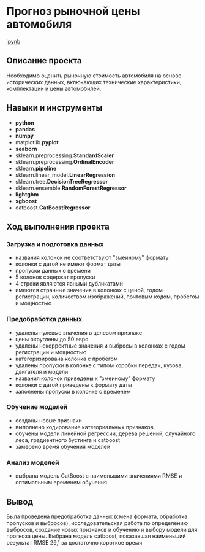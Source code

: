 # Прогноз рыночной цены автомобиля

[ipynb](https://github.com/mvs834/Yandex.Practicum-RUS/blob/346d5c78d45f2053aea598555d54ae9550e64705/Car%20Price%20Prediction/Car_Price_Prediction.ipynb)

## Описание проекта

Необходимо оценить рыночную стоимость автомобиля на основе исторических данных, включающих технические характеристики, комплектации и цены автомобилей.

## Навыки и инструменты

- **python**
- **pandas**
- **numpy**
- matplotlib.**pyplot**
- **seaborn**
- sklearn.preprocessing.**StandardScaler**
- sklearn.preprocessing.**OrdinalEncoder**
- sklearn.**pipeline**
- sklearn.linear_model.**LinearRegression**
- sklearn.tree.**DecisionTreeRegressor**
- sklearn.ensemble.**RandomForestRegressor**
- **lightgbm**
- **xgboost**
- catboost.**CatBoostRegressor**

## Ход выполнения проекта
### Загрузка и подготовка данных
- названия колонок не соответствуют "змеиному" формату
- колонки с датой не имеют формат даты
- пропуски данных о времени
- 5 колонок содержат пропуски
- 4 строки являются явными дубликатами
- имеются странные значения в колонках с ценой, годом регистрации, количеством изображений, почтовым кодом, пробегом и мощностью

### Предобработка данных
- удалены нулевые значения в целевом признаке
- цены округлены до 50 евро
- удалены некорректные значения и выбросы в колонках с годом регистрации и мощностью
- категоризирована колонка с пробегом
- удалены пропуски в колонке с типом коробки передач, кузова, двигателя и модели
- названия колонок приведены к "змеиному" формату
- колонки с датой приведены к формату даты
- заполнены пропуски в колонке с временем

### Обучение моделей
- созданы новые признаки
- выполнено кодирование категориальных признаков
- обучены модели линейной регрессии, дерева решений, случайного леса, градиентного бустинга и catboost
- замерено время обучения моделей

### Анализ моделей
- выбрана модель CatBoost с наименьшими значениями RMSE и оптимальным временем обучения

## Вывод

Была проведена предобработка данных (смена формата, обработка пропусков и выбросов), исследовательская работа по определению выбросов, создание новых признаков и обучению и выбору модели для прогноза цены. Выбрана модель catboost, показавшая наименьший результат RMSE 29,1 за достаточно короткое время
